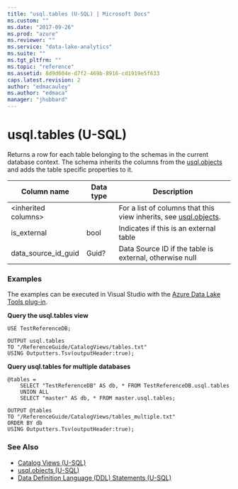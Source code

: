 ```yaml
---
title: "usql.tables (U-SQL) | Microsoft Docs"
ms.custom: ""
ms.date: "2017-09-26"
ms.prod: "azure"
ms.reviewer: ""
ms.service: "data-lake-analytics"
ms.suite: ""
ms.tgt_pltfrm: ""
ms.topic: "reference"
ms.assetid: 8d9d604e-d7f2-469b-8916-cd1919e5f633
caps.latest.revision: 2
author: "edmacauley"
ms.author: "edmaca"
manager: "jhubbard"
---
```

# usql.tables (U-SQL)

Returns a row for each table belonging to the schemas in the current database context. The schema inherits the columns from the [usql.objects](usql-objects-u-sql.md) and adds the table specific properties to it.

Column name  |Data type  |Description  
---------|---------|---------
\<inherited columns>     |         |For a list of columns that this view inherits, see [usql.objects](usql-objects-u-sql.md).         
is_external     |bool         |Indicates if this is an external table         
data_source_id_guid     |Guid?         |Data Source ID if the table is external, otherwise null         


### Examples
The examples can be executed in Visual Studio with the [Azure Data Lake Tools plug-in](https://www.microsoft.com/download/details.aspx?id=49504). 


**Query the usql.tables view**
```
USE TestReferenceDB;

OUTPUT usql.tables
TO "/ReferenceGuide/CatalogViews/tables.txt"
USING Outputters.Tsv(outputHeader:true);
```

**Query usql.tables for multiple databases**
```
@tables =
    SELECT "TestReferenceDB" AS db, * FROM TestReferenceDB.usql.tables
    UNION ALL
    SELECT "master" AS db, * FROM master.usql.tables;

OUTPUT @tables
TO "/ReferenceGuide/CatalogViews/tables_multiple.txt"
ORDER BY db
USING Outputters.Tsv(outputHeader:true);
```

### See Also
* [Catalog Views (U-SQL)](catalog-views-u-sql.md)
* [usql.objects (U-SQL)](usql-objects-u-sql.md)
* [Data Definition Language (DDL) Statements (U-SQL)](data-definition-language-ddl-statements-u-sql.md)



